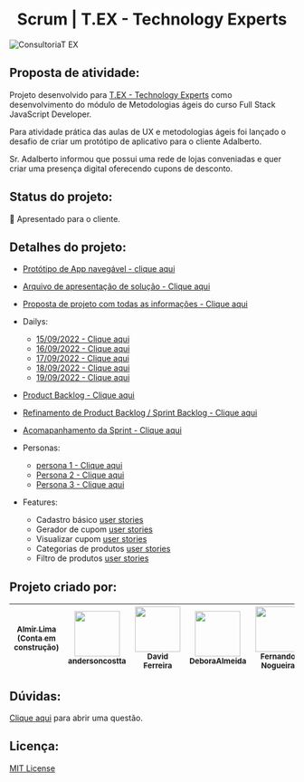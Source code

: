 # <h1 align="center">Scrum | T.EX - Technology Experts</h1>

![ConsultoriaT EX](https://user-images.githubusercontent.com/99570969/190936114-62d243f4-a25a-4359-ad9b-8055213fcbb1.png)


## Proposta de atividade:
Projeto desenvolvido para [T.EX - Technology Experts](https://www.texperts.com.br) como desenvolvimento do módulo de Metodologias ágeis do curso Full Stack JavaScript Developer.

Para atividade prática das aulas de UX e metodologias ágeis foi lançado o desafio de criar um protótipo de aplicativo para o cliente Adalberto.

Sr. Adalberto informou que possui uma rede de lojas conveniadas e quer criar uma presença digital oferecendo cupons de desconto.

## Status do projeto:
:wrench: Apresentado para o cliente.

## Detalhes do projeto:
- [Protótipo de App navegável - clique aqui](https://share.proto.io/5LK8YO/)

- [Arquivo de apresentação de solução - Clique aqui](https://docs.google.com/presentation/d/1puZFm6-zloftFovTRPwxiBX6AIS8oFS_rqN9eNR9-6I/edit?usp=sharing)

- [Proposta de projeto com todas as informações - Clique aqui](https://docs.google.com/document/d/1-NnzztLm0R_Vl3yOnCYAhUFGNSn8ftETt9xyJ2Z2BVs/edit?usp=sharing)
- Dailys:
  - [15/09/2022 - Clique aqui](https://docs.google.com/document/d/1_kPHgOOVOUZ9IKx9g3_DBMekK9OTNcpYAHewQUUY-wM/edit?usp=sharing)
  - [16/09/2022 - Clique aqui](https://docs.google.com/document/d/16brSeaAD1NkuLUBvLW4ZdWPqFGfdqZSK9i4v4M_BX2Y/edit?usp=sharing)
  - [17/09/2022 - Clique aqui](https://docs.google.com/document/d/15tIUb6hOzvwmMkhoGgK0QxfOsIyJrKFVbe1DbmBLqlY/edit?usp=sharing)
  - [18/09/2022 - Clique aqui](https://docs.google.com/document/d/1yPrc1A8fg1Vn-LQTObalHNvkWVpbQG6-k7ddKy_1FgU/edit?usp=sharing)
  - [19/09/2022 - Clique aqui](https://docs.google.com/document/d/1xRtLWq-3-7ANTvzZ2ucwZcmSWr_blUSaiVAy7PFPKKM/edit?usp=sharing)
- [Product Backlog - Clique aqui](https://docs.google.com/spreadsheets/d/1-A6d96psVwioDhuxfd-atZi3rj0OFO1sy3l-MK9hWFA/edit?usp=sharing)
- [Refinamento de Product Backlog / Sprint Backlog - Clique aqui](https://docs.google.com/spreadsheets/d/1lmXFMgtJU36_n0e8QxsP2iSl0ETmBn9ra9e-QBoAlw0/edit?usp=sharing)
- [Acomapanhamento da Sprint - Clique aqui](https://docs.google.com/spreadsheets/d/11Lt1ykHt7Ye_8EW9oi3s5Epe9Jlk0OFuRVbG0hS3x2c/edit?usp=sharing)
- Personas:
  - [persona 1 - Clique aqui](https://docs.google.com/document/d/1GNWAw3F8UDIi9BPXcjbq2SfsxDLVdQOgWwYb4o81zrU/edit?usp=sharing)
  - [Persona 2 - Clique aqui](https://docs.google.com/document/d/14Ali98XBASeyaQ9NcfIZmk19AbCFgmQ5SBSKrw5Xqcw/edit?usp=sharing)
  - [Persona 3 - Clique aqui](https://docs.google.com/document/d/1Wnz6puPK_UrPTAIL-d6qn2Lv6W-c90dmYzmeF8G95NE/edit?usp=sharing)
- Features:
  - Cadastro básico [user stories](https://docs.google.com/spreadsheets/d/1b_GUmAMpo_SZto0YKtFAx6GZA0gt2PNG__NzhEL2aQI/edit?usp=sharing) 
  - Gerador de cupom [user stories](https://docs.google.com/spreadsheets/d/17Q1vbyFFMzrjqXgxxolZvXAMlKZ2GhCS7ZW3zF8iPnw/edit?usp=sharing)
  - Visualizar cupom [user stories](https://docs.google.com/spreadsheets/d/1HtUNUPokimIWTHn9KWOX373bkGUNl_RHpG9ToMnTBpg/edit?usp=sharing)
  - Categorias de produtos [user stories](https://docs.google.com/spreadsheets/d/1x-fMdCxCPt0xvbdvfmnyjEGZTlq5NpnwR0pVCpR4164/edit?usp=sharing)
  - Filtro de produtos [user stories](https://docs.google.com/spreadsheets/d/1iZEapN10HtKhHeahm-Rnn4kzEQQte0kdb_naAxvHKmg/edit?usp=sharing)

## Projeto criado por:
[<img src=" " width=80><br><sub>Almir Lima (Conta em construção)</sub>]() | [<img src="https://avatars.githubusercontent.com/u/112771711?v=4" width=80><br><sub>andersoncostta</sub>](https://github.com/andersoncostta) | [<img src="https://avatars.githubusercontent.com/u/95596031?v=4" width=80><br><sub>David Ferreira</sub>](https://github.com/Davidferreirajesus) | [<img src="https://avatars.githubusercontent.com/u/65206552?v=4" width=80><br><sub>DeboraAlmeida</sub>](https://github.com/DeboraAlmeida) | [<img src="https://avatars.githubusercontent.com/u/74393670?v=4" width=80><br><sub>Fernando Nogueira</sub>](https://github.com/CDGFPN) | [<img src="https://avatars.githubusercontent.com/u/112670909?v=4" width=80><br><sub>Joaoluizts</sub>](https://github.com/Joaoluizts) | [<img src="https://avatars.githubusercontent.com/u/99570969?v=4" width=80><br><sub>Kelvya Thais</sub>](https://github.com/kelvya) | [<img src="https://avatars.githubusercontent.com/u/106833667?v=4" width=80><br><sub>ShirleySSouza</sub>](https://github.com/ShirleySSouza) | [<img src="https://avatars.githubusercontent.com/u/104994331?v=4" width=80><br><sub>Sylvia Xavier</sub>](https://github.com/sylviaxavier)
:---------: | :---------: | :---------:| :---------:| :---------:| :---------:| :---------:| :---------: | :---------: |

## Dúvidas:
[Clique aqui](https://github.com/DeboraAlmeida/scrum_pratice/issues/new) para abrir uma questão.

## Licença:
[MIT License ](https://choosealicense.com/licenses/mit/)
